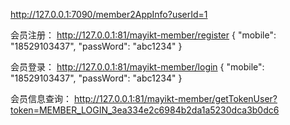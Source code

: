 http://127.0.0.1:7090/member2AppInfo?userId=1

会员注册：
http://127.0.0.1:81/mayikt-member/register
{
	"mobile": "18529103437",
	"passWord": "abc1234"
}

会员登录：
http://127.0.0.1:81/mayikt-member/login
{
	"mobile": "18529103437",
	"passWord": "abc1234"
}

会员信息查询：
http://127.0.0.1:81/mayikt-member/getTokenUser?token=MEMBER_LOGIN_3ea334e2c6984b2da1a5230dca3b0dc6